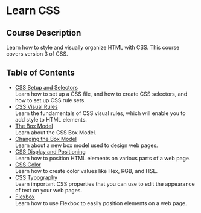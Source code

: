 # Learn CSS
## Course Description
Learn how to style and visually organize HTML with CSS. This course covers version 3 of CSS.
## Table of Contents
- [CSS Setup and Selectors](./contents/CSS%20Setup%20and%20Selectors.md)  
Learn how to set up a CSS file, and how to create CSS selectors, and how to set up CSS rule sets.
- [CSS Visual Rules](./contents/CSS%20Visual%20Rules.md)  
Learn the fundamentals of CSS visual rules, which will enable you to add style to HTML elements.
- [The Box Model](./contents/The%20Box%20Model.md)  
Learn about the CSS Box Model.
- [Changing the Box Model](./contents/Changing%20the%20Box%20Model.md)  
Learn about a new box model used to design web pages.
- [CSS Display and Positioning](./contents/CSS%20Display%20and%20Positioning.md)  
Learn how to position HTML elements on various parts of a web page.
- [CSS Color](./contents/CSS%20Color.md)  
Learn how to create color values like Hex, RGB, and HSL.
- [CSS Typography](./contents/CSS%20Typography.md)  
Learn important CSS properties that you can use to edit the appearance of text on your web pages.
- [Flexbox](./contents/Flexbox.md)  
Learn how to use Flexbox to easily position elements on a web page.

